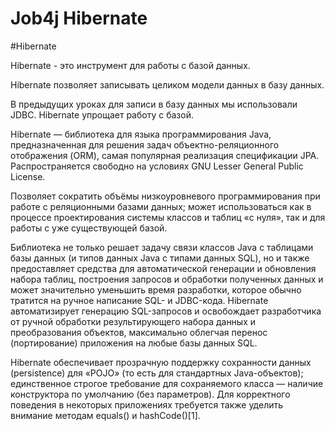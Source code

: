 # Job4j Hibernate

#Hibernate

Hibernate - это инструмент для работы с базой данных.

Hibernate позволяет записывать целиком модели данных в базу данных.

В предыдущих уроках для записи в базу данных мы использовали JDBC. Hibernate упрощает работу с базой.

Hibernate — библиотека для языка программирования Java, предназначенная для решения задач объектно-реляционного отображения (ORM), самая популярная реализация спецификации JPA. Распространяется свободно на условиях GNU Lesser General Public License.

Позволяет сократить объёмы низкоуровневого программирования при работе с реляционными базами данных; может использоваться как в процессе проектирования системы классов и таблиц «с нуля», так и для работы с уже существующей базой.

Библиотека не только решает задачу связи классов Java с таблицами базы данных (и типов данных Java с типами данных SQL), но и также предоставляет средства для автоматической генерации и обновления набора таблиц, построения запросов и обработки полученных данных и может значительно уменьшить время разработки, которое обычно тратится на ручное написание SQL- и JDBC-кода. Hibernate автоматизирует генерацию SQL-запросов и освобождает разработчика от ручной обработки результирующего набора данных и преобразования объектов, максимально облегчая перенос (портирование) приложения на любые базы данных SQL.

Hibernate обеспечивает прозрачную поддержку сохранности данных (persistence) для «POJO» (то есть для стандартных Java-объектов); единственное строгое требование для сохраняемого класса — наличие конструктора по умолчанию (без параметров). Для корректного поведения в некоторых приложениях требуется также уделить внимание методам equals() и hashCode()[1].